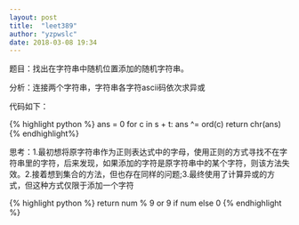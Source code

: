 ```yaml
---
layout: post
title:  "leet389"
author: "yzpwslc"
date: 2018-03-08 19:34
---
```


<p>题目：找出在字符串中随机位置添加的随机字符串。</p>
<p>分析：连接两个字符串，字符串各字符ascii码依次求异或</p>
<p>代码如下：</p>
{% highlight python %}
    ans = 0
    for c in s + t:
        ans ^= ord(c)
    return chr(ans)
{% endhighlight%}
<p>思考：1.最初想将原字符串作为正则表达式中的字母，使用正则的方式寻找不在字符串里的字符，后来发现，如果添加的字符是原字符串中的某个字符，则该方法失效。2.接着想到集合的方法，但也存在同样的问题;3.最终使用了计算异或的方式，但这种方式仅限于添加一个字符</p>
{% highlight python %}
return num % 9 or 9 if num else 0
{% endhighlight %}
